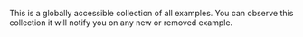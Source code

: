 This is a globally accessible collection of all examples. You can observe this collection it will notify you on any new or removed example.